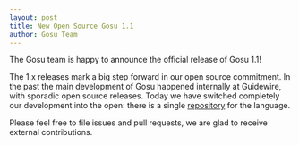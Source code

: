 ```yaml
---
layout: post
title: New Open Source Gosu 1.1
author: Gosu Team
---
```


The Gosu team is happy to announce the official release of Gosu 1.1!

The 1.x releases mark a big step forward in our open source commitment.
In the past the main development of Gosu happened internally at Guidewire, with sporadic open source releases. Today we have switched completely our development into the
open: there is a single <a href="https://github.com/gosu-lang/gosu-lang">repository</a> for the language.

Please feel free to file issues and pull requests, we are glad to receive external contributions.


